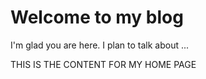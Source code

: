 # Welcome to my blog

I'm glad you are here. I plan to talk about ...

THIS IS THE CONTENT FOR MY HOME PAGE
